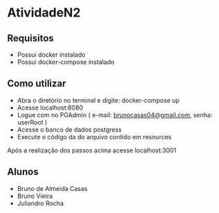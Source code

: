 # AtividadeN2

## Requisitos
 - Possui docker instalado
 - Possui docker-compose instalado

## Como utilizar

 - Abra o diretório no terminal e digite: docker-compose up
 - Acesse localhost:8080
 - Logue com no PGAdmin ( e-mail: brunocasas04@gmail.com, senha: userRoot )
 - Acesse o banco de dados postgress
 - Execute o código da do arquivo contido em resources
 
Após a realização dos passos acima acesse localhost:3001

## Alunos
 - Bruno de Almeida Casas
 - Bruno Vieira
 - Juliandro Rocha